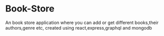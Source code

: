 # Book-Store

An book store application where you can add or get different books,their authors,genre etc, created using react,express,graphql and mongodb
